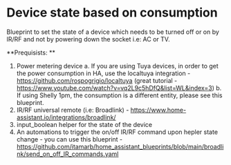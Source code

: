 # Device state based on consumption

Blueprint to set the state of a device which needs to be turned off or on by IR/RF and not by powering down the socket i.e: AC or TV.

**Prequisists: **
1. Power metering device
  a. If you are using Tuya devices, in order to get the power consumption in HA, use the localtuya integration - https://github.com/rospogrigio/localtuya  (great tutorial - https://www.youtube.com/watch?v=vq2L9c5hDfQ&list=WL&index=3)
  b. If using Shelly 1pm, the consumption is a different entity, please see this blueprint.
2. IR/RF universal remote (i.e: Broadlink) - https://www.home-assistant.io/integrations/broadlink/
3. input_boolean helper for the state of the device
4. An automations to trigger the on/off IR/RF command upon hepler state change - you can use this blueprint - https://github.com/itamarb/home_assistant_blueprints/blob/main/broadlink/send_on_off_IR_commands.yaml


